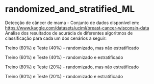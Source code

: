 # randomized_and_stratified_ML

Detecção de câncer de mama - Conjunto de dados disponível em: https://www.kaggle.com/datasets/uciml/breast-cancer-wisconsin-data 
Análise dos resultados de acurácia de diferentes algoritmos de classificação para cada um dos cenários a seguir: 
 
<p>
  Treino (60%) e Teste (40%) - randomizado, mas não estratificado
</p>

<p>
  Treino (60%) e Teste (40%) - randomizado e estratificado
</p>

<p>
  Treino (80%) e Teste (20%) - randomizado, mas não estratificado
</p>

<p>
  Treino (80%) e Teste (20%) - randomizado e estratificado
</p>


